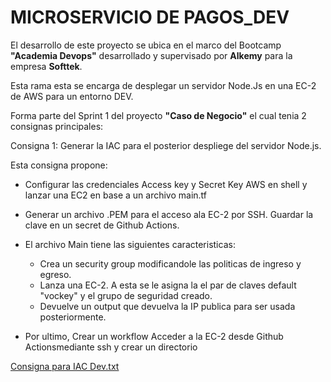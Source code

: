 # MICROSERVICIO DE PAGOS_DEV

El desarrollo de este proyecto se ubica en el marco del Bootcamp **"Academia Devops"** desarrollado y supervisado por **Alkemy** para la empresa **Softtek**.

Esta rama esta se encarga de desplegar un servidor Node.Js en una EC-2 de AWS para un entorno DEV.

Forma parte del Sprint 1 del proyecto **"Caso de Negocio"** el cual tenia 2 consignas principales:

Consigna 1: Generar la IAC para el posterior despliege del servidor Node.js.

Esta consigna propone:
  
 + Configurar las credenciales Access key y Secret Key AWS en shell y lanzar una EC2 en base a un archivo main.tf
 + Generar un archivo .PEM para el acceso ala EC-2 por SSH. Guardar la clave en un secret de Github Actions.
 + El archivo Main tiene las siguientes caracteristicas:

      + Crea un security group modificandole las politicas de ingreso y egreso. 
      + Lanza una EC-2. A esta se le asigna la el par de claves default "vockey" y el grupo de seguridad creado.
      + Devuelve un output que devuelva la IP publica para ser usada posteriormente.    
 
 + Por ultimo, Crear un workflow Acceder a la EC-2 desde Github Actionsmediante ssh y crear un directorio

[Consigna para IAC Dev.txt](./Consigna%20Generar%20IAC%20Dev.txt)

